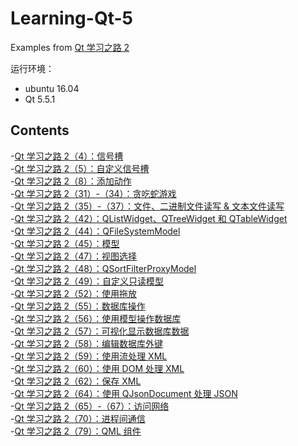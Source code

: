 # Learning-Qt-5
Examples from [Qt 学习之路 2](https://www.devbean.net/category/qt-study-road-2/)

运行环境：
* ubuntu 16.04
* Qt 5.5.1

## Contents
-[Qt 学习之路 2（4）：信号槽](Connect)  
-[Qt 学习之路 2（5）：自定义信号槽](News)  
-[Qt 学习之路 2（8）：添加动作](Action)  
-[Qt 学习之路 2（31）-（34）：贪吃蛇游戏](Snake)  
-[Qt 学习之路 2（35）-（37）：文件、二进制文件读写 & 文本文件读写](File)  
-[Qt 学习之路 2（42）：QListWidget、QTreeWidget 和 QTableWidget](ModelView)  
-[Qt 学习之路 2（44）：QFileSystemModel](FileSystemM)  
-[Qt 学习之路 2（45）：模型](FileM)  
-[Qt 学习之路 2（47）：视图选择](ItemSelectionM)  
-[Qt 学习之路 2（48）：QSortFilterProxyModel](SortFilter)  
-[Qt 学习之路 2（49）：自定义只读模型](CurrencyM)  
-[Qt 学习之路 2（52）：使用拖放](DnD)  
-[Qt 学习之路 2（55）：数据库操作](SqlQuery)  
-[Qt 学习之路 2（56）：使用模型操作数据库](SqlTableM)  
-[Qt 学习之路 2（57）：可视化显示数据库数据](SqlModelView)  
-[Qt 学习之路 2（58）：编辑数据库外键](SqlRelationalMV)  
-[Qt 学习之路 2（59）：使用流处理 XML](XmlRead)  
-[Qt 学习之路 2（60）：使用 DOM 处理 XML](XmlDom)  
-[Qt 学习之路 2（62）：保存 XML](XmlWrite)  
-[Qt 学习之路 2（64）：使用 QJsonDocument 处理 JSON](JsonRead)  
-[Qt 学习之路 2（65）-（67）：访问网络](Network)  
-[Qt 学习之路 2（70）：进程间通信](ShareMemory)  
-[Qt 学习之路 2（79）：QML 组件](QQButton)
